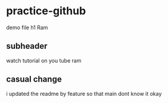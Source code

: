 # practice-github
demo file 
h1 Ram
## subheader

watch tutorial on you tube ram

## casual change
i updated the readme by feature so that main dont know it okay
